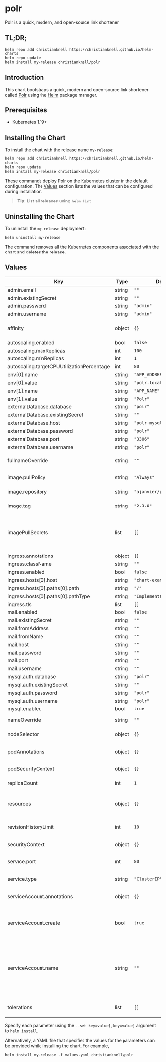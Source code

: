 # polr

Polr is a quick, modern, and open-source link shortener

## TL;DR;

```console
helm repo add christianknell https://christianknell.github.io/helm-charts
helm repo update
helm install my-release christianknell/polr
```

## Introduction

This chart bootstraps a quick, modern and open-source link shortener called [Polr](https://polrproject.org/) using the [Helm](https://helm.sh) package manager.

## Prerequisites

- Kubernetes 1.19+

## Installing the Chart

To install the chart with the release name `my-release`:

```console
helm repo add christianknell https://christianknell.github.io/helm-charts
helm repo update
helm install my-release christianknell/polr
```

These commands deploy Polr on the Kubernetes cluster in the default configuration. The [Values](#values) section lists the values that can be configured during installation.

> **Tip**: List all releases using `helm list`

## Uninstalling the Chart

To uninstall the `my-release` deployment:

```console
helm uninstall my-release
```

The command removes all the Kubernetes components associated with the chart and deletes the release.

## Values

| Key                                        | Type   | Default                    | Description                                                                                                            |
| ------------------------------------------ | ------ | -------------------------- | ---------------------------------------------------------------------------------------------------------------------- |
| admin.email                                | string | `""`                       |                                                                                                                        |
| admin.existingSecret                       | string | `""`                       |                                                                                                                        |
| admin.password                             | string | `"admin"`                  |                                                                                                                        |
| admin.username                             | string | `"admin"`                  |                                                                                                                        |
| affinity                                   | object | `{}`                       | Affinity settings for pod assignment                                                                                   |
| autoscaling.enabled                        | bool   | `false`                    |                                                                                                                        |
| autoscaling.maxReplicas                    | int    | `100`                      |                                                                                                                        |
| autoscaling.minReplicas                    | int    | `1`                        |                                                                                                                        |
| autoscaling.targetCPUUtilizationPercentage | int    | `80`                       |                                                                                                                        |
| env[0].name                                | string | `"APP_ADDRESS"`            |                                                                                                                        |
| env[0].value                               | string | `"polr.local"`             |                                                                                                                        |
| env[1].name                                | string | `"APP_NAME"`               |                                                                                                                        |
| env[1].value                               | string | `"Polr"`                   |                                                                                                                        |
| externalDatabase.database                  | string | `"polr"`                   |                                                                                                                        |
| externalDatabase.existingSecret            | string | `""`                       |                                                                                                                        |
| externalDatabase.host                      | string | `"polr-mysql"`             |                                                                                                                        |
| externalDatabase.password                  | string | `"polr"`                   |                                                                                                                        |
| externalDatabase.port                      | string | `"3306"`                   |                                                                                                                        |
| externalDatabase.username                  | string | `"polr"`                   |                                                                                                                        |
| fullnameOverride                           | string | `""`                       | String to fully override `"polr.fullname"`                                                                             |
| image.pullPolicy                           | string | `"Always"`                 | image pull policy                                                                                                      |
| image.repository                           | string | `"ajanvier/polr"`          | image repository                                                                                                       |
| image.tag                                  | string | `"2.3.0"`                  | Overrides the image tag                                                                                                |
| imagePullSecrets                           | list   | `[]`                       | If defined, uses a Secret to pull an image from a private Docker registry or repository.                               |
| ingress.annotations                        | object | `{}`                       |                                                                                                                        |
| ingress.className                          | string | `""`                       |                                                                                                                        |
| ingress.enabled                            | bool   | `false`                    |                                                                                                                        |
| ingress.hosts[0].host                      | string | `"chart-example.local"`    |                                                                                                                        |
| ingress.hosts[0].paths[0].path             | string | `"/"`                      |                                                                                                                        |
| ingress.hosts[0].paths[0].pathType         | string | `"ImplementationSpecific"` |                                                                                                                        |
| ingress.tls                                | list   | `[]`                       |                                                                                                                        |
| mail.enabled                               | bool   | `false`                    |                                                                                                                        |
| mail.existingSecret                        | string | `""`                       |                                                                                                                        |
| mail.fromAddress                           | string | `""`                       |                                                                                                                        |
| mail.fromName                              | string | `""`                       |                                                                                                                        |
| mail.host                                  | string | `""`                       |                                                                                                                        |
| mail.password                              | string | `""`                       |                                                                                                                        |
| mail.port                                  | string | `""`                       |                                                                                                                        |
| mail.username                              | string | `""`                       |                                                                                                                        |
| mysql.auth.database                        | string | `"polr"`                   |                                                                                                                        |
| mysql.auth.existingSecret                  | string | `""`                       |                                                                                                                        |
| mysql.auth.password                        | string | `"polr"`                   |                                                                                                                        |
| mysql.auth.username                        | string | `"polr"`                   |                                                                                                                        |
| mysql.enabled                              | bool   | `true`                     |                                                                                                                        |
| nameOverride                               | string | `""`                       | Provide a name in place of `polr`                                                                                      |
| nodeSelector                               | object | `{}`                       | Node labels for pod assignment                                                                                         |
| podAnnotations                             | object | `{}`                       | Annotations to be added to pods                                                                                        |
| podSecurityContext                         | object | `{}`                       | pod-level security context                                                                                             |
| replicaCount                               | int    | `1`                        | Number of replicas                                                                                                     |
| resources                                  | object | `{}`                       | Resource limits and requests for the headwind pods.                                                                    |
| revisionHistoryLimit                       | int    | `10`                       | The number of old ReplicaSets to retain                                                                                |
| securityContext                            | object | `{}`                       | container-level security context                                                                                       |
| service.port                               | int    | `80`                       | Kubernetes port where service is exposed                                                                               |
| service.type                               | string | `"ClusterIP"`              | Kubernetes service type                                                                                                |
| serviceAccount.annotations                 | object | `{}`                       | Annotations to add to the service account                                                                              |
| serviceAccount.create                      | bool   | `true`                     | Specifies whether a service account should be created                                                                  |
| serviceAccount.name                        | string | `""`                       | The name of the service account to use. If not set and create is true, a name is generated using the fullname template |
| tolerations                                | list   | `[]`                       | Toleration labels for pod assignment                                                                                   |

Specify each parameter using the `--set key=value[,key=value]` argument to `helm install`.

Alternatively, a YAML file that specifies the values for the parameters can be provided while installing the chart. For example,

```console
helm install my-release -f values.yaml christianknell/polr
```
